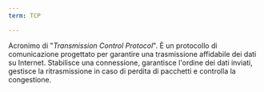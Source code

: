 ```yaml
---
term: TCP

---
```

Acronimo di "*Transmission Control Protocol*". È un protocollo di comunicazione progettato per garantire una trasmissione affidabile dei dati su Internet. Stabilisce una connessione, garantisce l'ordine dei dati inviati, gestisce la ritrasmissione in caso di perdita di pacchetti e controlla la congestione.